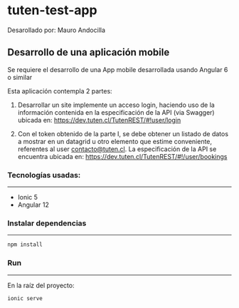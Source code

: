 # tuten-test-app

Desarollado por: Mauro Andocilla

## Desarrollo de una aplicación mobile

Se requiere el desarrollo de una App mobile desarrollada usando Angular 6 o similar

Esta aplicación contempla 2 partes:

1. Desarrollar un site implemente un acceso login, haciendo uso de la información contenida en la especificación de la API (via Swagger) ubicada en: https://dev.tuten.cl/TutenREST/#!user/login

2. Con el token obtenido de la parte I, se debe obtener un listado de datos a mostrar en un
   datagrid u otro elemento que estime conveniente, referentes al user contacto@tuten.cl. La especificación de la API se encuentra ubicada en: https://dev.tuten.cl/TutenREST/#!/user/bookings

### Tecnologías usadas:

---

- Ionic 5
- Angular 12

### Instalar dependencias

---

```sh
npm install
```

### Run

---

En la raíz del proyecto:

```sh
ionic serve
```
